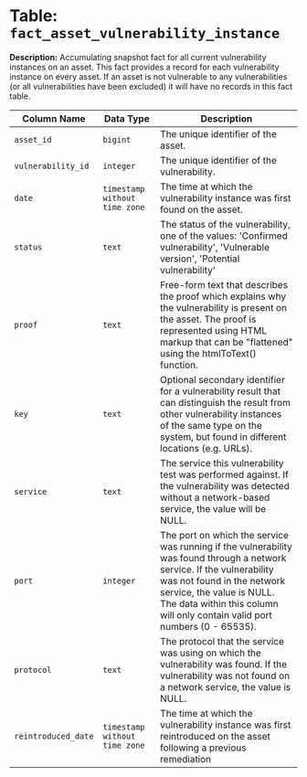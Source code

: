 # Table: `fact_asset_vulnerability_instance`

**Description:** Accumulating snapshot fact for all current vulnerability instances on an asset. This fact provides a record for each vulnerability instance on every asset. If an asset is not vulnerable to any vulnerabilities (or all vulnerabilities have been excluded) it will have no records in this fact table.


| Column Name | Data Type | Description |
|-------------|-----------|-------------|
| `asset_id` | `bigint` | The unique identifier of the asset. |
| `vulnerability_id` | `integer` | The unique identifier of the vulnerability. |
| `date` | `timestamp without time zone` | The time at which the vulnerability instance was first found on the asset. |
| `status` | `text` | The status of the vulnerability, one of the values: 'Confirmed vulnerability', 'Vulnerable version', 'Potential vulnerability' |
| `proof` | `text` | Free-form text that describes the proof which explains why the vulnerability is present on the asset. The proof is represented using HTML markup that can be "flattened" using the htmlToText() function. |
| `key` | `text` | Optional secondary identifier for a vulnerability result that can distinguish the result from other vulnerability instances of the same type on the system, but found in different locations (e.g. URLs). |
| `service` | `text` | The service this vulnerability test was performed against. If the vulnerability was detected without a network-based service, the value will be NULL. |
| `port` | `integer` | The port on which the service was running if the vulnerability was found through a network service. If the vulnerability was not found in the network service, the value is NULL. The data within this column will only contain valid port numbers (0 - 65535). |
| `protocol` | `text` | The protocol that the service was using on which the vulnerability was found. If the vulnerability was not found on a network service, the value is NULL. |
| `reintroduced_date` | `timestamp without time zone` | The time at which the vulnerability instance was first reintroduced on the asset following a previous remediation |